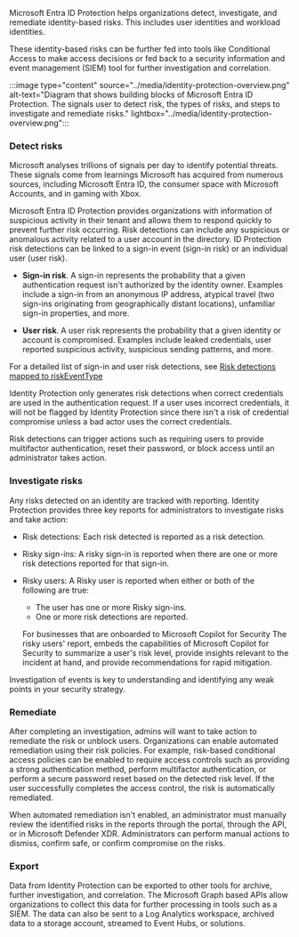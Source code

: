 Microsoft Entra ID Protection helps organizations detect, investigate, and remediate identity-based risks. This includes user identities and workload identities.

These identity-based risks can be further fed into tools like Conditional Access to make access decisions or fed back to a security information and event management (SIEM) tool for further investigation and correlation.

:::image type="content" source="../media/identity-protection-overview.png" alt-text="Diagram that shows building blocks of Microsoft Entra ID Protection. The signals user to detect risk, the types of risks, and steps to investigate and remediate risks." lightbox="../media/identity-protection-overview.png":::

### Detect risks

Microsoft analyses trillions of signals per day to identify potential threats. These signals come from learnings Microsoft has acquired from numerous sources, including Microsoft Entra ID, the consumer space with Microsoft Accounts, and in gaming with Xbox.

Microsoft Entra ID Protection provides organizations with information of suspicious activity in their tenant and allows them to respond quickly to prevent further risk occurring. Risk detections can include any suspicious or anomalous activity related to a user account in the directory. ID Protection risk detections can be linked to a sign-in event (sign-in risk) or an individual user (user risk).

- **Sign-in risk**. A sign-in represents the probability that a given authentication request isn't authorized by the identity owner. Examples include a sign-in from an anonymous IP address, atypical travel (two sign-ins originating from geographically distant locations), unfamiliar sign-in properties, and more.

- **User risk**. A user risk represents the probability that a given identity or account is compromised. Examples include leaked credentials, user reported suspicious activity, suspicious sending patterns, and more.

For a detailed list of sign-in and user risk detections, see [Risk detections mapped to riskEventType](/entra/id-protection/concept-identity-protection-risks#risk-detections-mapped-to-riskeventtype)

Identity Protection only generates risk detections when correct credentials are used in the authentication request. If a user uses incorrect credentials, it will not be flagged by Identity Protection since there isn't a risk of credential compromise unless a bad actor uses the correct credentials.

Risk detections can trigger actions such as requiring users to provide multifactor authentication, reset their password, or block access until an administrator takes action.

### Investigate risks

Any risks detected on an identity are tracked with reporting. Identity Protection provides three key reports for administrators to investigate risks and take action:

- Risk detections: Each risk detected is reported as a risk detection.
- Risky sign-ins: A risky sign-in is reported when there are one or more risk detections reported for that sign-in.
- Risky users: A Risky user is reported when either or both of the following are true:
  - The user has one or more Risky sign-ins.
  - One or more risk detections are reported.

  For businesses that are onboarded to Microsoft Copilot for Security The risky users' report, embeds the capabilities of Microsoft Copilot for Security to summarize a user's risk level, provide insights relevant to the incident at hand, and provide recommendations for rapid mitigation.

Investigation of events is key to understanding and identifying any weak points in your security strategy.

### Remediate

After completing an investigation, admins will want to take action to remediate the risk or unblock users. Organizations can enable automated remediation using their risk policies. For example, risk-based conditional access policies can be enabled to require access controls such as providing a strong authentication method, perform multifactor authentication, or perform a secure password reset based on the detected risk level. If the user successfully completes the access control, the risk is automatically remediated.

When automated remediation isn't enabled, an administrator must manually review the identified risks in the reports through the portal, through the API, or in Microsoft Defender XDR. Administrators can perform manual actions to dismiss, confirm safe, or confirm compromise on the risks.

### Export

Data from Identity Protection can be exported to other tools for archive, further investigation, and correlation. The Microsoft Graph based APIs allow organizations to collect this data for further processing in tools such as a SIEM. The data can also be sent to a Log Analytics workspace, archived data to a storage account, streamed to Event Hubs, or solutions.

